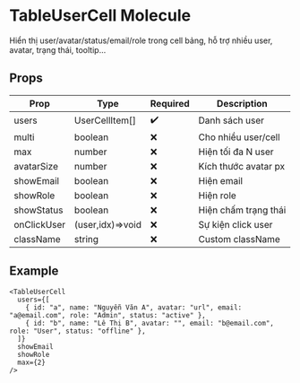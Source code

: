 # TableUserCell Molecule

Hiển thị user/avatar/status/email/role trong cell bảng, hỗ trợ nhiều user, avatar, trạng thái, tooltip...

## Props

| Prop         | Type         | Required | Description                    |
|--------------|--------------|----------|--------------------------------|
| users        | UserCellItem[] | ✔️     | Danh sách user                 |
| multi        | boolean      | ❌       | Cho nhiều user/cell            |
| max          | number       | ❌       | Hiện tối đa N user             |
| avatarSize   | number       | ❌       | Kích thước avatar px           |
| showEmail    | boolean      | ❌       | Hiện email                     |
| showRole     | boolean      | ❌       | Hiện role                      |
| showStatus   | boolean      | ❌       | Hiện chấm trạng thái           |
| onClickUser  | (user,idx)=>void | ❌   | Sự kiện click user             |
| className    | string       | ❌       | Custom className               |

## Example

```tsx
<TableUserCell
  users={[
    { id: "a", name: "Nguyễn Văn A", avatar: "url", email: "a@email.com", role: "Admin", status: "active" },
    { id: "b", name: "Lê Thị B", avatar: "", email: "b@email.com", role: "User", status: "offline" },
  ]}
  showEmail
  showRole
  max={2}
/>
